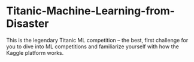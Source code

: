 # Titanic-Machine-Learning-from-Disaster
This is the legendary Titanic ML competition – the best, first challenge for you to dive into ML competitions and familiarize yourself with how the Kaggle platform works.
